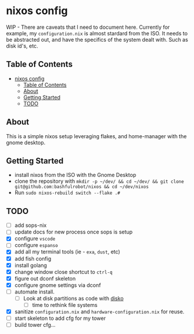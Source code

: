# nixos config

WIP - There are caveats that I need to document here. Currently for example, my `configuration.nix` is almost stardard from the ISO. It needs to be abstracted out, and have the specifics of the system dealt with. Such as disk id's, etc.

## Table of Contents

- [nixos config](#nixos-config)
    - [Table of Contents](#table-of-contents)
    - [About](#about-)
    - [Getting Started](#getting-started-)
    - [TODO](#todo-)

## About <a name = "about"></a>

This is a simple nixos setup leveraging flakes, and home-manager with the gnome desktop.

## Getting Started <a name = "getting_started"></a>

- install nixos from the ISO with the Gnome Desktop
- clone the repository with `mkdir -p ~/dev/ && cd ~/dev/ && git clone git@github.com:bashfulrobot/nixos && cd ~/dev/nixos`
- Run `sudo nixos-rebuild switch --flake .#`

## TODO <a name = "todo"></a>

- [ ] add sops-nix
- [ ] update docs for new process once sops is setup
- [x] configure `vscode`
- [ ] configure `espanso`
- [x] add all my terminal tools (ie - `exa`, `dust`, etc)
- [x] add fish config
- [x] install golang
- [x] change window close shortcut to `ctrl-q`
- [x] figure out dconf skeleton
- [x] configure gnome settings via dconf
- [ ] automate install.
    - [ ] Look at disk partitions as code with [disko](https://github.com/nix-community/disko)
        - [ ] time to rethink file systems
- [x] sanitize `configuration.nix` and `hardware-configuration.nix` for reuse.
- [ ] start skeleton to add cfg for my tower
- [ ] build tower cfg...
